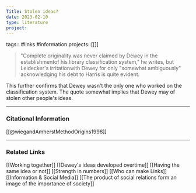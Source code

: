 ```yaml
---
Title: Stolen ideas?
date: 2023-02-10
type: literature
project:
---
```

tags:: #links #information
projects::[[]]

> "Complete originality was never claimed by Dewey in the establishmentof his library classification system," he writes, but Leidecker's irritationwith Dewey for only "somewhat ambiguously" acknowledging his debt to Harris is quite evident.

This further confirms that Dewey wasn't the only one who worked on the classification system. The quote somewhat implies that Dewey may of stolen other people's ideas.

---
### Citational Information

[[@wiegandAmherstMethodOrigins1998]]

---

### Related Links

[[Working together]]
[[Dewey's ideas developed overtime]]
[[Having the same idea or not]]
[[Strength in numbers]]
[[Who can make Links]]
[[Information & Social Media]]
[[The product of social relations form an image of the importance of society]]